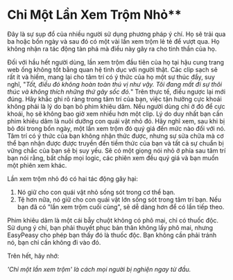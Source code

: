 # Chỉ Một Lần Xem Trộm Nhỏ**

Đây là sự sụp đổ của nhiều người sử dụng phương pháp ý chí. Họ sẽ trải qua ba hoặc bốn ngày và sau đó có một vài lần xem trộm lẻ tẻ để vượt qua. Họ không nhận ra tác động tàn phá mà điều này gây ra cho tinh thần của họ.

Đối với hầu hết người dùng, lần xem trộm đầu tiên của họ tại hậu cung trang web ống không tốt bằng quan hệ tình dục với người thật. Các clip sạch sẽ rất ít và hiếm, mang lại cho tâm trí có ý thức của họ một sự thúc đẩy, suy nghĩ, "*Tốt, điều đó không hoàn toàn thú vị như vậy. Tôi đang mất đi sự thôi thúc và không thích những thứ gây sốc đó.*" Trên thực tế, điều ngược lại mới đúng. Hãy khắc ghi rõ ràng trong tâm trí của bạn, việc tận hưởng cực khoái không phải là lý do bạn bỏ phim khiêu dâm. Nếu người dùng chỉ ở đó để cực khoái, họ sẽ không bao giờ xem nhiều hơn một clip. Lý do duy nhất bạn cần phim khiêu dâm là nuôi dưỡng con quái vật nhỏ đó. Hãy nghĩ xem, sau khi bị bỏ đói trong bốn ngày, một lần xem trộm đó quý giá đến mức nào đối với nó. Tâm trí có ý thức của bạn không nhận thức được, nhưng sự sửa chữa mà cơ thể bạn nhận được được truyền đến tiềm thức của bạn và tất cả sự chuẩn bị vững chắc của bạn sẽ bị suy yếu. Sẽ có một giọng nói nhỏ ở phía sau tâm trí bạn nói rằng, bất chấp mọi logic, các phiên xem đều quý giá và bạn muốn một phiên xem khác.

Lần xem trộm nhỏ đó có hai tác động gây hại:

1.  Nó giữ cho con quái vật nhỏ sống sót trong cơ thể bạn.
2.  Tệ hơn nữa, nó giữ cho con quái vật lớn sống sót trong tâm trí bạn. Nếu bạn đã có "lần xem trộm cuối cùng", sẽ dễ dàng hơn để có lần tiếp theo.

Phim khiêu dâm là một cái bẫy chuột không có phô mai, chỉ có thuốc độc. Sử dụng ý chí, bạn phải thuyết phục bản thân không lấy phô mai, nhưng EasyPeasy cho phép bạn thấy đó là thuốc độc. Bạn không cần phải tránh nó, bạn chỉ cần không đi vào đó.

Trên hết, hãy nhớ:

*'Chỉ một lần xem trộm' là cách mọi người bị nghiện ngay từ đầu.*
